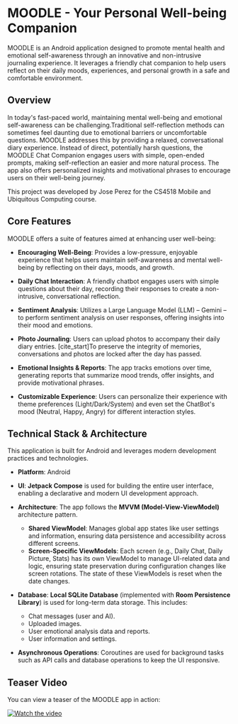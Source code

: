 # MOODLE - Your Personal Well-being Companion

MOODLE is an Android application designed to promote mental health and emotional self-awareness through an innovative and non-intrusive journaling experience. It leverages a friendly chat companion to help users reflect on their daily moods, experiences, and personal growth in a safe and comfortable environment.

## Overview

In today's fast-paced world, maintaining mental well-being and emotional self-awareness can be challenging.Traditional self-reflection methods can sometimes feel daunting due to emotional barriers or uncomfortable questions. MOODLE addresses this by providing a relaxed, conversational diary experience.  Instead of direct, potentially harsh questions, the MOODLE Chat Companion engages users with simple, open-ended prompts, making self-reflection an easier and more natural process.  The app also offers personalized insights and motivational phrases to encourage users on their well-being journey. 

This project was developed by Jose Perez for the CS4518 Mobile and Ubiquitous Computing course. 

## Core Features

MOODLE offers a suite of features aimed at enhancing user well-being:

* **Encouraging Well-Being**: Provides a low-pressure, enjoyable experience that helps users maintain self-awareness and mental well-being by reflecting on their days, moods, and growth.
  
* **Daily Chat Interaction**: A friendly chatbot engages users with simple questions about their day, recording their responses to create a non-intrusive, conversational reflection.
  
* **Sentiment Analysis**: Utilizes a Large Language Model (LLM) – Gemini – to perform sentiment analysis on user responses, offering insights into their mood and emotions.
  
* **Photo Journaling**: Users can upload photos to accompany their daily diary entries.  [cite_start]To preserve the integrity of memories, conversations and photos are locked after the day has passed.
  
* **Emotional Insights & Reports**: The app tracks emotions over time, generating reports that summarize mood trends, offer insights, and provide motivational phrases.
  
* **Customizable Experience**: Users can personalize their experience with theme preferences (Light/Dark/System) and even set the ChatBot's mood (Neutral, Happy, Angry) for different interaction styles. 

## Technical Stack & Architecture

This application is built for Android and leverages modern development practices and technologies.

* **Platform**: Android
  
* **UI**: **Jetpack Compose** is used for building the entire user interface, enabling a declarative and modern UI development approach.
  
* **Architecture**: The app follows the **MVVM (Model-View-ViewModel)** architecture pattern. 
    * **Shared ViewModel**: Manages global app states like user settings and information, ensuring data persistence and accessibility across different screens.
    * **Screen-Specific ViewModels**: Each screen (e.g., Daily Chat, Daily Picture, Stats) has its own ViewModel to manage UI-related data and logic, ensuring state preservation during configuration changes like screen rotations.  The state of these ViewModels is reset when the date changes.
   
* **Database**: **Local SQLite Database** (implemented with **Room Persistence Library**) is used for long-term data storage. This includes:
    * Chat messages (user and AI). 
    * Uploaded images. 
    * User emotional analysis data and reports. 
    * User information and settings.
   
* **Asynchronous Operations**: Coroutines are  used for background tasks such as API calls and database operations to keep the UI responsive.


## Teaser Video

You can view a teaser of the MOODLE app in action:

[![Watch the video](https://img.youtube.com/vi/smkXi1BzUn4/0.jpg)](https://www.youtube.com/shorts/smkXi1BzUn4)






